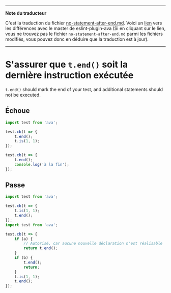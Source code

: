 ___
**Note du traducteur**

C'est la traduction du fichier [no-statement-after-end.md](https://github.com/sindresorhus/eslint-plugin-ava/blob/master/docs/rules/no-statement-after-end.md). Voici un [lien](https://github.com/sindresorhus/eslint-plugin-ava/compare/4a7f0b5357d35c4c56917832e53f36f93582fed1...master#diff-022e4562e2cef684c01e72e8a54af79f) vers les différences avec le master de eslint-plugin-ava (Si en cliquant sur le lien, vous ne trouvez pas le fichier `no-statement-after-end.md` parmi les fichiers modifiés, vous pouvez donc en déduire que la traduction est à jour).
___
# S'assurer que `t.end()` soit la dernière instruction exécutée

`t.end()` should mark the end of your test, and additional statements should not be executed.

## Échoue

```js
import test from 'ava';

test.cb(t => {
	t.end();
	t.is(1, 1);
});

test.cb(t => {
	t.end();
	console.log('à la fin');
});
```


## Passe

```js
import test from 'ava';

test.cb(t => {
	t.is(1, 1);
	t.end();
});
import test from 'ava';

test.cb(t => {
	if (a) {
		// Autorisé, car aucune nouvelle déclaration n'est réalisable
		return t.end();
	}
	if (b) {
		t.end();
		return;
	}
	t.is(1, 1);
	t.end();
});

```
